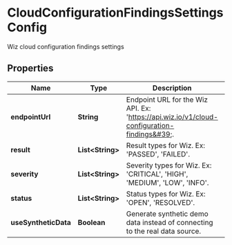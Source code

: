 

# CloudConfigurationFindingsSettingsConfig

Wiz cloud configuration findings settings

## Properties

| Name | Type | Description | Notes |
|------------ | ------------- | ------------- | -------------|
|**endpointUrl** | **String** | Endpoint URL for the Wiz API. Ex: &#39;https://api.wiz.io/v1/cloud-configuration-findings&#39;. |  [optional] |
|**result** | **List&lt;String&gt;** | Result types for Wiz. Ex: &#39;PASSED&#39;, &#39;FAILED&#39;. |  [optional] |
|**severity** | **List&lt;String&gt;** | Severity types for Wiz. Ex: &#39;CRITICAL&#39;, &#39;HIGH&#39;, &#39;MEDIUM&#39;, &#39;LOW&#39;, &#39;INFO&#39;. |  [optional] |
|**status** | **List&lt;String&gt;** | Status types for Wiz. Ex: &#39;OPEN&#39;, &#39;RESOLVED&#39;. |  [optional] |
|**useSyntheticData** | **Boolean** | Generate synthetic demo data instead of connecting to the real data source. |  [optional] |



